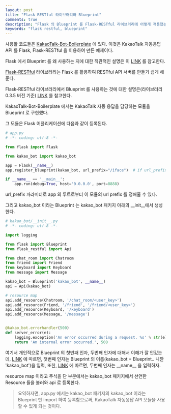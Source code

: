 ```yaml
---
layout: post
title: "Flask RESTful 라이브러리와 Blueprint"
comments: true
description: "Flask 의 Blueprint 를 Flask-RESTful 라이브러리에 어떻게 적용했는지 사례"
keywords: "flask restful, blueprint"
---
```


사용할 코드들은 [KakaoTalk-Bot-Boilerplate](https://github.com/Hongseokzip/KakaoTalk-Bot-Boilerplate) 에 있다. 이것은 KakaoTalk 자동응답 API 를 Flask, Flask-RESTful 을 이용하여 만든 예제이다.

Flask 에서 Blueprint 를 왜 사용하는 지에 대한 직관적인 설명은 이 [LINK](http://exploreflask.com/en/latest/blueprints.html) 를 참고한다.

[Flask-RESTful](https://flask-restful.readthedocs.io) 라이브러리는 Flask 를 활용하여 RESTful API 서버를 만들기 쉽게 해준다.

Flask-RESTful 라이브러리에서 Blueprint 를 사용하는 것에 대한 설명은(라이브러리 0.3.5 버전 기준) [LINK](https://flask-restful.readthedocs.io/en/0.3.5/intermediate-usage.html#use-with-blueprints) 를 참고한다.

KakaoTalk-Bot-Boilerplate 에서는 KakaoTalk 자동 응답을 담당하는 모듈을 Blueprint 로 구현했다.

그 모듈은 Flask 어플리케이션에 다음과 같이 등록된다.
``` python
# app.py
# -*- coding: utf-8 -*-

from flask import Flask

from kakao_bot import kakao_bot

app = Flask(__name__)
app.register_blueprint(kakao_bot, url_prefix="/iface")  # if url_prefix, set url_prefix parameter

if __name__ == '__main__':
    app.run(debug=True, host='0.0.0.0', port=8888)
```

url_prefix 파라미터로 app 의 루트로부터 이 모듈의 url prefix 를 정해줄 수 있다. 

그리고 kakao_bot 이라는 Blueprint 는 kakao_bot 패키지 아래의 \_\_init\_\_에서 생성한다.
``` python
# kakao_bot/__init__.py
# -*- coding: utf-8 -*-

import logging

from flask import Blueprint
from flask_restful import Api

from chat_room import Chatroom
from friend import Friend
from keyboard import Keyboard
from message import Message

kakao_bot = Blueprint('kakao_bot', __name__)
api = Api(kakao_bot)

# resource map
api.add_resource(Chatroom, '/chat_room/<user_key>')
api.add_resource(Friend, '/friend', '/friend/<user_key>')
api.add_resource(Keyboard, '/keyboard')
api.add_resource(Message, '/message')


@kakao_bot.errorhandler(500)
def server_error(e):
    logging.exception('An error occurred during a request. %s' % str(e))
    return 'An internal error occurred.', 500

```

여기서 개인적으로 Blueprint 의 첫번째 인자, 두번째 인자에 대해서 이해가 잘 안갔는데,
[LINK](http://flask.pocoo.org/docs/0.12/blueprints/#blueprints) 에 따르면,
첫번째 인자는 Blueprint 의 이름(kakao_bot = Blueprint.. 니깐 'kakao_bot')을 입력,
또한, [LINK](http://flask.pocoo.org/docs/0.12/blueprints/#blueprint-resource-folder) 에 따르면,
두번째 인자는 \_\_name\_\_ 을 입력하자.

resource map 이라고 주석을 단 부분에서는 kakao_bot 패키지에서 선언한 Resource 들을 불러와 api 로 등록한다.

> 요약하자면, app.py 에서는 kakao_bot 패키지의 kakao_bot 이라는 
> Blueprint 만 import 하여 등록함으로써, KakaoTalk 자동응답 API 모듈을 사용할 수 있게 되는 것이다.